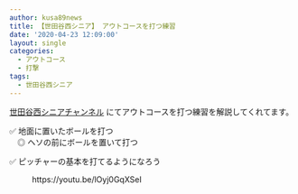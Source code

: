 ```yaml
---
author: kusa89news
title: 【世田谷西シニア】 アウトコースを打つ練習
date: '2020-04-23 12:09:00'
layout: single
categories:
  - アウトコース
  - 打撃
tags:
  - 世田谷西シニア
---
```


[世田谷西シニアチャンネル](https://www.youtube.com/channel/UCKtIewBXjsFuUytUsKP64PQ) にてアウトコースを打つ練習を解説してくれてます。

✅ 地面に置いたボールを打つ  
　◎ ヘソの前にボールを置いて打つ

✅ ピッチャーの基本を打てるようになろう

<figure class="wp-block-embed-youtube wp-block-embed is-type-video is-provider-youtube wp-embed-aspect-16-9 wp-has-aspect-ratio">

<div class="wp-block-embed__wrapper">https://youtu.be/lOyj0GqXSeI</div>

</figure>